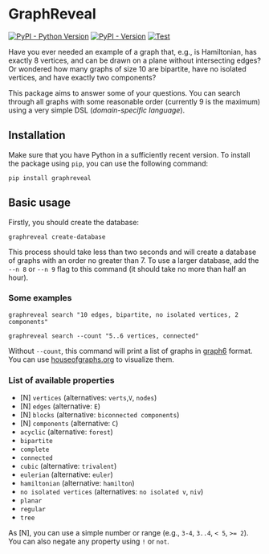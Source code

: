 # GraphReveal

[![PyPI - Python Version](https://img.shields.io/pypi/pyversions/graphreveal)](https://pypi.org/project/graphreveal/)
[![PyPI - Version](https://img.shields.io/pypi/v/graphreveal)](https://pypi.org/project/graphreveal/)
[![Test](https://github.com/mdbrnowski/GraphReveal/actions/workflows/test.yml/badge.svg)](https://github.com/mdbrnowski/GraphReveal/actions/workflows/test.yml)

Have you ever needed an example of a graph that, e.g., is Hamiltonian, has exactly 8 vertices, and can be drawn on a plane without intersecting edges? Or wondered how many graphs of size 10 are bipartite, have no isolated vertices, and have exactly two components?

This package aims to answer some of your questions. You can search through all graphs with some reasonable order (currently 9 is the maximum) using a very simple DSL (*domain-specific language*).

## Installation

Make sure that you have Python in a sufficiently recent version. To install the package using `pip`, you can use the following command:

```shell
pip install graphreveal
```

## Basic usage

Firstly, you should create the database:

```shell
graphreveal create-database
```

This process should take less than two seconds and will create a database of graphs with an order no greater than 7. To use a larger database, add the `--n 8` or `--n 9` flag to this command (it should take no more than half an hour).

### Some examples

```shell
graphreveal search "10 edges, bipartite, no isolated vertices, 2 components"
```

```shell
graphreveal search --count "5..6 vertices, connected"
```

Without `--count`, this command will print a list of graphs in [graph6](https://users.cecs.anu.edu.au/~bdm/data/formats.html) format. You can use [houseofgraphs.org](https://houseofgraphs.org/draw_graph) to visualize them.

### List of available properties

* [N] `vertices` (alternatives: `verts`,`V`, `nodes`)
* [N] `edges` (alternative: `E`)
* [N] `blocks` (alternative: `biconnected components`)
* [N] `components` (alternative: `C`)
* `acyclic` (alternative: `forest`)
* `bipartite`
* `complete`
* `connected`
* `cubic` (alternative: `trivalent`)
* `eulerian` (alternative: `euler`)
* `hamiltonian` (alternative: `hamilton`)
* `no isolated vertices` (alternatives: `no isolated v`, `niv`)
* `planar`
* `regular`
* `tree`

As [N], you can use a simple number or range (e.g., `3-4`, `3..4`, `< 5`, `>= 2`).
You can also negate any property using `!` or `not`.
